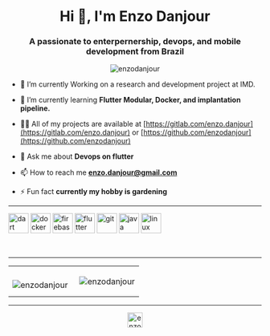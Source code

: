 <h1 align="center">Hi 👋, I'm Enzo Danjour</h1>
<h3 align="center">A passionate to enterpernership, devops, and mobile development from Brazil</h3>

<p align="center"> <img src="https://komarev.com/ghpvc/?username=enzodanjour" alt="enzodanjour" /> </p>

- 🔭 I’m currently Working on a research and development project at IMD.

- 🌱 I’m currently learning **Flutter Modular, Docker, and implantation pipeline.**

- 👨‍💻 All of my projects are available at [https://gitlab.com/enzo.danjour](https://gitlab.com/enzo.danjour) or [https://github.com/enzodanjour](https://github.com/enzodanjour)

- 💬 Ask me about **Devops on flutter**

- 📫 How to reach me **enzo.danjour@gmail.com**

- ⚡ Fun fact **currently my hobby is gardening**

---

<p align="left"><img src="https://www.vectorlogo.zone/logos/dartlang/dartlang-icon.svg" alt="dart" width="40" height="40"/> <img src="https://devicons.github.io/devicon/devicon.git/icons/docker/docker-original-wordmark.svg" alt="docker" width="40" height="40"/> <img src="https://www.vectorlogo.zone/logos/firebase/firebase-icon.svg" alt="firebase" width="40" height="40"/> <img src="https://www.vectorlogo.zone/logos/flutterio/flutterio-icon.svg" alt="flutter" width="40" height="40"/> <img src="https://www.vectorlogo.zone/logos/git-scm/git-scm-icon.svg" alt="git" width="40" height="40"/> <img src="https://devicons.github.io/devicon/devicon.git/icons/java/java-original-wordmark.svg" alt="java" width="40" height="40"/> <img src="https://devicons.github.io/devicon/devicon.git/icons/linux/linux-original.svg" alt="linux" width="40" height="40"/></p>

<br>

---

<table>
  <td><p><img align="left" src="https://github-readme-stats.vercel.app/api/top-langs/?username=enzodanjour&layout=compact&hide=html" alt="enzodanjour" /></p></td>

  <td><p>&nbsp;<img align="center" src="https://github-readme-stats.vercel.app/api?username=enzodanjour&show_icons=true" alt="enzodanjour" /></p></td>
</table>



---

<p align="center">
  <a href="https://linkedin.com/in/enzo-danjour/" target="blank"><img align="center" src="https://cdn.jsdelivr.net/npm/simple-icons@3.0.1/icons/linkedin.svg" alt="enzo-danjour/" height="30" width="30" /></a>
</p>

